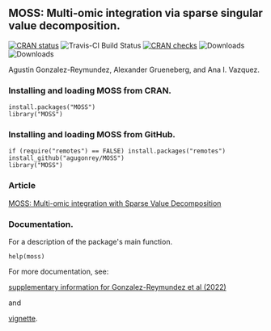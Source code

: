 ## MOSS: Multi-omic integration via sparse singular value decomposition.

[![CRAN status](https://www.r-pkg.org/badges/version/MOSS?color=orange)](https://CRAN.R-project.org/package=MOSS)
![Travis-CI Build Status](https://app.travis-ci.com/agugonrey/MOSS.svg?branch=master)
[![CRAN checks](https://cranchecks.info/badges/worst/MOSS)](https://cran.r-project.org/web/checks/check_results_MOSS.html)
![Downloads](http://cranlogs.r-pkg.org/badges/MOSS?color=blue) 
![Downloads](https://cranlogs.r-pkg.org/badges/grand-total/MOSS?color=blue)

Agustin Gonzalez-Reymundez, Alexander Grueneberg, and Ana I. Vazquez.

### Installing and loading MOSS from CRAN.

```
install.packages("MOSS")
library("MOSS")
```
### Installing and loading MOSS from GitHub.

```
if (require("remotes") == FALSE) install.packages("remotes")
install_github("agugonrey/MOSS")
library("MOSS")
```

### Article

[MOSS: Multi-omic integration with Sparse Value Decomposition](https://academic.oup.com/bioinformatics/advance-article/doi/10.1093/bioinformatics/btac179/6553658?login=true)


### Documentation.

  For a description of the package's main function. 

```
help(moss)
```

  For more documentation, see:

[supplementary information for Gonzalez-Reymundez et al (2022)](https://github.com/agugonrey/GonzalezReymundez2021)

and

[vignette](https://github.com/agugonrey/MOSS/blob/master/inst/MOSS_working_example.pdf). 
